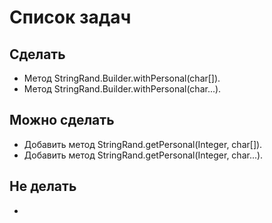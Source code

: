 # Список задач
## Сделать
* Метод StringRand.Builder.withPersonal(char[]).
* Метод StringRand.Builder.withPersonal(char...).

## Можно сделать
* Добавить метод StringRand.getPersonal(Integer, char[]).
* Добавить метод StringRand.getPersonal(Integer, char...).

## Не делать
*

